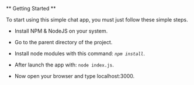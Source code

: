** Getting Started **

To start using this simple chat app, you must just follow these simple steps.

* Install NPM & NodeJS on your system.

* Go to the parent directory of the project.

* Install node modules with this command: *`npm install`*.

* After launch the app with: `node index.js`.

* Now open your browser and type localhost:3000.
